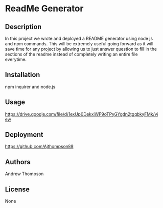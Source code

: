 
# ReadMe Generator

## Description
In this project we wrote and deployed a README generator using node js and npm commands. This will be extremely useful going forward as it will save time for any project by allowing us to just answer question to fill in the sections of the readme instead of completely writing an entire file everytime.

## Installation
npm inquirer and node.js

## Usage

https://drive.google.com/file/d/1exUp0DekxlWF9oTPyGYgdn2tgqbkyFMk/view

## Deployment
https://github.com/Ajthompson88

## Authors
Andrew Thompson

## License
None
